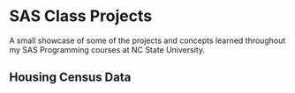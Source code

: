 # SAS Class Projects 
A small showcase of some of the projects and concepts learned throughout my SAS Programming courses at NC State University. 
## Housing Census Data 
